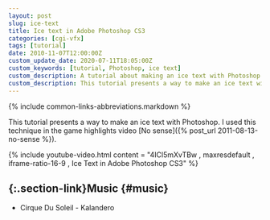 ```yaml
---
layout: post
slug: ice-text
title: Ice text in Adobe Photoshop CS3
categories: [cgi-vfx]
tags: [tutorial]
date: 2010-11-07T12:00:00Z
custom_update_date: 2020-07-11T18:05:00Z
custom_keywords: [tutorial, Photoshop, ice text]
custom_description: A tutorial about making an ice text with Photoshop.
custom_description: This tutorial presents a way to make an ice text with Photoshop.
---
```

{% include common-links-abbreviations.markdown %}

This tutorial presents a way to make an ice text with Photoshop. 
I used this technique in the game highlights video [No sense]({% post_url 2011-08-13-no-sense %}).

{% include youtube-video.html content = "4ICl5mXvTBw , maxresdefault , iframe-ratio-16-9 , Ice Text in Adobe Photoshop CS3" %}

## [](#music){:.section-link}Music {#music}
* Cirque Du Soleil - Kalandero
